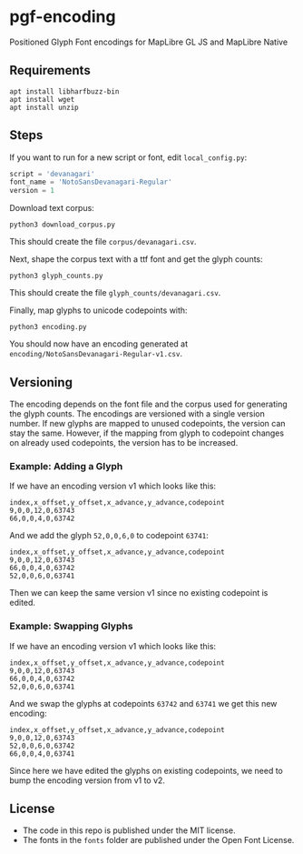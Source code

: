 # pgf-encoding

Positioned Glyph Font encodings for MapLibre GL JS and MapLibre Native

## Requirements

```
apt install libharfbuzz-bin
apt install wget
apt install unzip
```

## Steps

If you want to run for a new script or font, edit `local_config.py`:

```py
script = 'devanagari'
font_name = 'NotoSansDevanagari-Regular'
version = 1
```

Download text corpus:

```
python3 download_corpus.py
```

This should create the file `corpus/devanagari.csv`.

Next, shape the corpus text with a ttf font and get the glyph counts:

```
python3 glyph_counts.py
```

This should create the file `glyph_counts/devanagari.csv`.

Finally, map glyphs to unicode codepoints with:

```
python3 encoding.py
```

You should now have an encoding generated at `encoding/NotoSansDevanagari-Regular-v1.csv`.

## Versioning

The encoding depends on the font file and the corpus used for generating the glyph counts. The encodings are versioned with a single version number. If new glyphs are mapped to unused codepoints, the version can stay the same. However, if the mapping from glyph to codepoint changes on already used codepoints, the version has to be increased.

### Example: Adding a Glyph

If we have an encoding version v1 which looks like this:

```
index,x_offset,y_offset,x_advance,y_advance,codepoint
9,0,0,12,0,63743
66,0,0,4,0,63742
```

And we add the glyph `52,0,0,6,0` to codepoint `63741`:

```
index,x_offset,y_offset,x_advance,y_advance,codepoint
9,0,0,12,0,63743
66,0,0,4,0,63742
52,0,0,6,0,63741
```

Then we can keep the same version v1 since no existing codepoint is edited.

### Example: Swapping Glyphs

If we have an encoding version v1 which looks like this:

```
index,x_offset,y_offset,x_advance,y_advance,codepoint
9,0,0,12,0,63743
66,0,0,4,0,63742
52,0,0,6,0,63741
```

And we swap the glyphs at codepoints `63742` and `63741` we get this new encoding:

```
index,x_offset,y_offset,x_advance,y_advance,codepoint
9,0,0,12,0,63743
52,0,0,6,0,63742
66,0,0,4,0,63741
```

Since here we have edited the glyphs on existing codepoints, we need to bump the encoding version from v1 to v2.

## License

- The code in this repo is published under the MIT license.
- The fonts in the `fonts` folder are published under the Open Font License.
